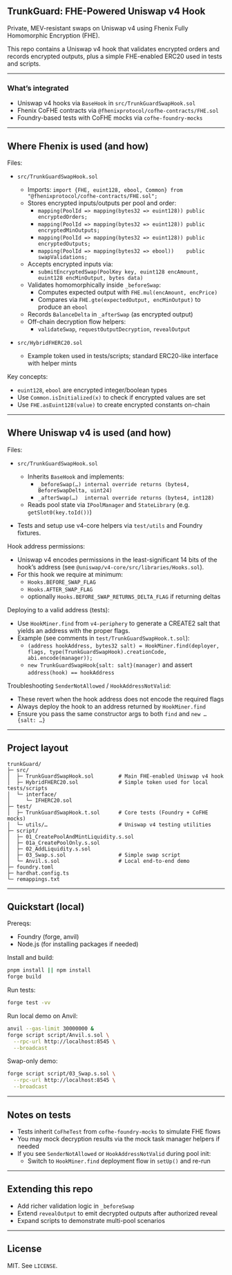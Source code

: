 ## TrunkGuard: FHE-Powered Uniswap v4 Hook

Private, MEV-resistant swaps on Uniswap v4 using Fhenix Fully Homomorphic Encryption (FHE).

This repo contains a Uniswap v4 hook that validates encrypted orders and records encrypted outputs, plus a simple FHE-enabled ERC20 used in tests and scripts.

---

### What’s integrated

- Uniswap v4 hooks via `BaseHook` in `src/TrunkGuardSwapHook.sol`
- Fhenix CoFHE contracts via `@fhenixprotocol/cofhe-contracts/FHE.sol`
- Foundry-based tests with CoFHE mocks via `cofhe-foundry-mocks`

---

## Where Fhenix is used (and how)

Files:

- `src/TrunkGuardSwapHook.sol`

  - Imports: `import {FHE, euint128, ebool, Common} from "@fhenixprotocol/cofhe-contracts/FHE.sol";`
  - Stores encrypted inputs/outputs per pool and order:
    - `mapping(PoolId => mapping(bytes32 => euint128)) public encryptedOrders;`
    - `mapping(PoolId => mapping(bytes32 => euint128)) public encryptedMinOutputs;`
    - `mapping(PoolId => mapping(bytes32 => euint128)) public encryptedOutputs;`
    - `mapping(PoolId => mapping(bytes32 => ebool))    public swapValidations;`
  - Accepts encrypted inputs via:
    - `submitEncryptedSwap(PoolKey key, euint128 encAmount, euint128 encMinOutput, bytes data)`
  - Validates homomorphically inside `_beforeSwap`:
    - Computes expected output with `FHE.mul(encAmount, encPrice)`
    - Compares via `FHE.gte(expectedOutput, encMinOutput)` to produce an `ebool`
  - Records `BalanceDelta` in `_afterSwap` (as encrypted output)
  - Off-chain decryption flow helpers:
    - `validateSwap`, `requestOutputDecryption`, `revealOutput`

- `src/HybridFHERC20.sol`
  - Example token used in tests/scripts; standard ERC20-like interface with helper mints

Key concepts:

- `euint128`, `ebool` are encrypted integer/boolean types
- Use `Common.isInitialized(x)` to check if encrypted values are set
- Use `FHE.asEuint128(value)` to create encrypted constants on-chain

---

## Where Uniswap v4 is used (and how)

Files:

- `src/TrunkGuardSwapHook.sol`

  - Inherits `BaseHook` and implements:
    - `_beforeSwap(…) internal override returns (bytes4, BeforeSwapDelta, uint24)`
    - `_afterSwap(…)  internal override returns (bytes4, int128)`
  - Reads pool state via `IPoolManager` and `StateLibrary` (e.g. `getSlot0(key.toId())`)

- Tests and setup use v4-core helpers via `test/utils` and Foundry fixtures.

Hook address permissions:

- Uniswap v4 encodes permissions in the least-significant 14 bits of the hook’s address (see `@uniswap/v4-core/src/libraries/Hooks.sol`).
- For this hook we require at minimum:
  - `Hooks.BEFORE_SWAP_FLAG`
  - `Hooks.AFTER_SWAP_FLAG`
  - optionally `Hooks.BEFORE_SWAP_RETURNS_DELTA_FLAG` if returning deltas

Deploying to a valid address (tests):

- Use `HookMiner.find` from `v4-periphery` to generate a CREATE2 salt that yields an address with the proper flags.
- Example (see comments in `test/TrunkGuardSwapHook.t.sol`):
  - `(address hookAddress, bytes32 salt) = HookMiner.find(deployer, flags, type(TrunkGuardSwapHook).creationCode, abi.encode(manager));`
  - `new TrunkGuardSwapHook{salt: salt}(manager)` and assert `address(hook) == hookAddress`

Troubleshooting `SenderNotAllowed` / `HookAddressNotValid`:

- These revert when the hook address does not encode the required flags
- Always deploy the hook to an address returned by `HookMiner.find`
- Ensure you pass the same constructor args to both `find` and `new … {salt: …}`

---

## Project layout

```
trunkGuard/
├─ src/
│  ├─ TrunkGuardSwapHook.sol        # Main FHE-enabled Uniswap v4 hook
│  ├─ HybridFHERC20.sol             # Simple token used for local tests/scripts
│  └─ interface/
│     └─ IFHERC20.sol
├─ test/
│  ├─ TrunkGuardSwapHook.t.sol      # Core tests (Foundry + CoFHE mocks)
│  └─ utils/…                       # Uniswap v4 testing utilities
├─ script/
│  ├─ 01_CreatePoolAndMintLiquidity.s.sol
│  ├─ 01a_CreatePoolOnly.s.sol
│  ├─ 02_AddLiquidity.s.sol
│  ├─ 03_Swap.s.sol                 # Simple swap script
│  └─ Anvil.s.sol                   # Local end-to-end demo
├─ foundry.toml
├─ hardhat.config.ts
└─ remappings.txt
```

---

## Quickstart (local)

Prereqs:

- Foundry (forge, anvil)
- Node.js (for installing packages if needed)

Install and build:

```bash
pnpm install || npm install
forge build
```

Run tests:

```bash
forge test -vv
```

Run local demo on Anvil:

```bash
anvil --gas-limit 30000000 &
forge script script/Anvil.s.sol \
  --rpc-url http://localhost:8545 \
  --broadcast
```

Swap-only demo:

```bash
forge script script/03_Swap.s.sol \
  --rpc-url http://localhost:8545 \
  --broadcast
```

---

## Notes on tests

- Tests inherit `CoFheTest` from `cofhe-foundry-mocks` to simulate FHE flows
- You may mock decryption results via the mock task manager helpers if needed
- If you see `SenderNotAllowed` or `HookAddressNotValid` during pool init:
  - Switch to `HookMiner.find` deployment flow in `setUp()` and re-run

---

## Extending this repo

- Add richer validation logic in `_beforeSwap`
- Extend `revealOutput` to emit decrypted outputs after authorized reveal
- Expand scripts to demonstrate multi-pool scenarios

---

## License

MIT. See `LICENSE`.
